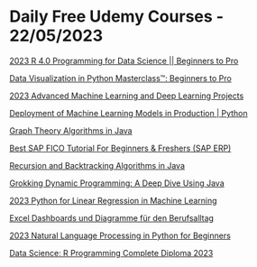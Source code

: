 # Daily Free Udemy Courses - 22/05/2023

[2023 R 4.0 Programming for Data Science || Beginners to Pro](https://www.udemy.com/course/r-programming-for-data-science-beginners-to-pro/?couponCode=1219BD4F6F850255737C)
[Data Visualization in Python Masterclass™: Beginners to Pro](https://www.udemy.com/course/complete-data-visualization-in-python/?couponCode=ECCB8B8233EB5C165B39)
[2023 Advanced Machine Learning and Deep Learning Projects](https://www.udemy.com/course/advanced-natural-language-and-image-processing-projects/?couponCode=4035D3DE1C4D60DB3213)
[Deployment of Machine Learning Models in Production | Python](https://www.udemy.com/course/nlp-with-bert-in-python/?couponCode=CF05D45D8836B757D268)
[Graph Theory Algorithms in Java](https://www.udemy.com/course/graph-theory-algorithms-in-java/?couponCode=59CDADB3F0463F8E6DC9)
[Best SAP FICO Tutorial For Beginners & Freshers (SAP ERP)](https://www.udemy.com/course/sap-fico-tutorial-for-beginners/?couponCode=74D4BA5869A3665067AC)
[Recursion and Backtracking Algorithms in Java](https://www.udemy.com/course/recursion-and-backtracking-algorithms-in-java/?couponCode=C4A93FA7A80585663C45)
[Grokking Dynamic Programming: A Deep Dive Using Java](https://www.udemy.com/course/dynamic-programming-algorithms-coding-interview-questions/?couponCode=7FD61C26FDF7DC87A827)
[2023 Python for Linear Regression in Machine Learning](https://www.udemy.com/course/python-for-advanced-linear-regression-masterclass/?couponCode=05A335C1AF2571322B8C)
[Excel Dashboards und Diagramme für den Berufsalltag](https://www.udemy.com/course/excel-dashboards-und-diagramme-fuer-job-und-beruf/?couponCode=9A46527C1DBEE2C04EF6)
[2023 Natural Language Processing in Python for Beginners](https://www.udemy.com/course/nlp-in-python/?couponCode=84935E7A63D536040A80)
[Data Science: R Programming Complete Diploma 2023](https://www.udemy.com/course/the-r-programming-for-everyone-a-z-comprehensive-bootcamp/?couponCode=4590CFFD0AF6E95D1D6B)
